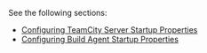[//]: # (title: TeamCity Startup Properties)
[//]: # (auxiliary-id: TeamCity Startup Properties)

See the following sections:
* [Configuring TeamCity Server Startup Properties](server-startup-properties.md)
* [Configuring Build Agent Startup Properties](configuring-build-agent-startup-properties.md)
